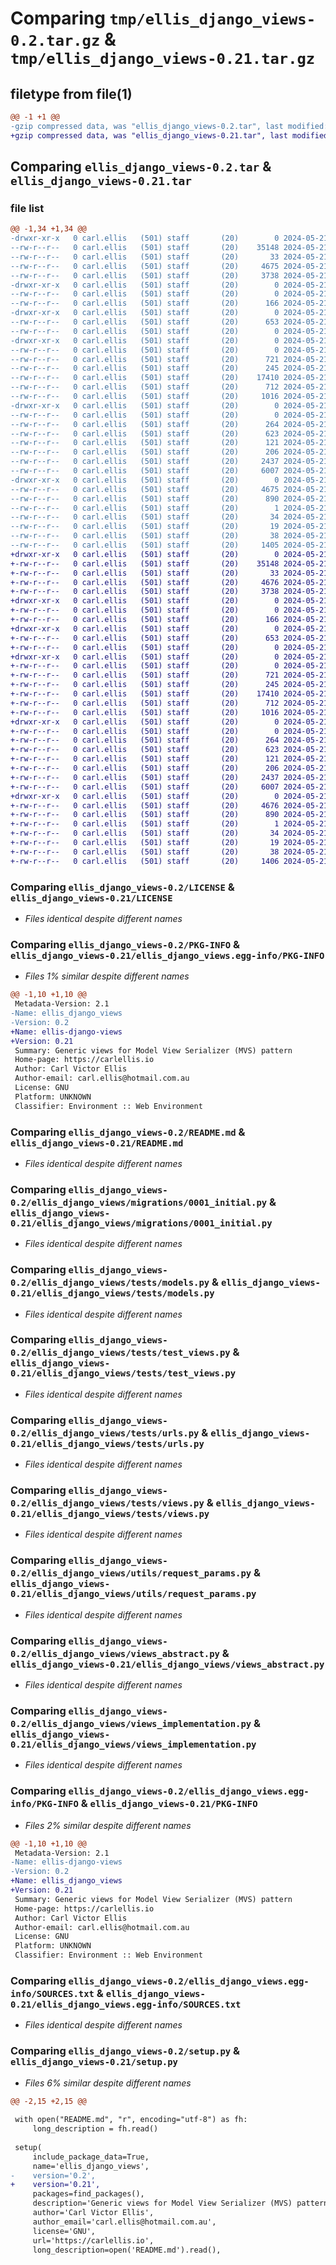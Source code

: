 # Comparing `tmp/ellis_django_views-0.2.tar.gz` & `tmp/ellis_django_views-0.21.tar.gz`

## filetype from file(1)

```diff
@@ -1 +1 @@
-gzip compressed data, was "ellis_django_views-0.2.tar", last modified: Tue May 21 12:18:59 2024, max compression
+gzip compressed data, was "ellis_django_views-0.21.tar", last modified: Tue May 21 12:21:33 2024, max compression
```

## Comparing `ellis_django_views-0.2.tar` & `ellis_django_views-0.21.tar`

### file list

```diff
@@ -1,34 +1,34 @@
-drwxr-xr-x   0 carl.ellis   (501) staff       (20)        0 2024-05-21 12:18:59.095550 ellis_django_views-0.2/
--rw-r--r--   0 carl.ellis   (501) staff       (20)    35148 2024-05-21 07:03:41.000000 ellis_django_views-0.2/LICENSE
--rw-r--r--   0 carl.ellis   (501) staff       (20)       33 2024-05-21 11:05:27.000000 ellis_django_views-0.2/MANIFEST.in
--rw-r--r--   0 carl.ellis   (501) staff       (20)     4675 2024-05-21 12:18:59.095246 ellis_django_views-0.2/PKG-INFO
--rw-r--r--   0 carl.ellis   (501) staff       (20)     3738 2024-05-21 12:18:38.000000 ellis_django_views-0.2/README.md
-drwxr-xr-x   0 carl.ellis   (501) staff       (20)        0 2024-05-21 12:18:59.075544 ellis_django_views-0.2/ellis_django_views/
--rw-r--r--   0 carl.ellis   (501) staff       (20)        0 2024-05-21 08:51:03.000000 ellis_django_views-0.2/ellis_django_views/__init__.py
--rw-r--r--   0 carl.ellis   (501) staff       (20)      166 2024-05-21 10:30:16.000000 ellis_django_views-0.2/ellis_django_views/apps.py
-drwxr-xr-x   0 carl.ellis   (501) staff       (20)        0 2024-05-21 12:18:59.086756 ellis_django_views-0.2/ellis_django_views/migrations/
--rw-r--r--   0 carl.ellis   (501) staff       (20)      653 2024-05-21 10:17:22.000000 ellis_django_views-0.2/ellis_django_views/migrations/0001_initial.py
--rw-r--r--   0 carl.ellis   (501) staff       (20)        0 2024-05-21 08:51:05.000000 ellis_django_views-0.2/ellis_django_views/migrations/__init__.py
-drwxr-xr-x   0 carl.ellis   (501) staff       (20)        0 2024-05-21 12:18:59.091481 ellis_django_views-0.2/ellis_django_views/tests/
--rw-r--r--   0 carl.ellis   (501) staff       (20)        0 2024-05-21 09:03:01.000000 ellis_django_views-0.2/ellis_django_views/tests/__init__.py
--rw-r--r--   0 carl.ellis   (501) staff       (20)      721 2024-05-21 10:47:11.000000 ellis_django_views-0.2/ellis_django_views/tests/models.py
--rw-r--r--   0 carl.ellis   (501) staff       (20)      245 2024-05-21 10:27:58.000000 ellis_django_views-0.2/ellis_django_views/tests/serializers.py
--rw-r--r--   0 carl.ellis   (501) staff       (20)    17410 2024-05-21 10:28:29.000000 ellis_django_views-0.2/ellis_django_views/tests/test_views.py
--rw-r--r--   0 carl.ellis   (501) staff       (20)      712 2024-05-21 10:01:17.000000 ellis_django_views-0.2/ellis_django_views/tests/urls.py
--rw-r--r--   0 carl.ellis   (501) staff       (20)     1016 2024-05-21 10:29:40.000000 ellis_django_views-0.2/ellis_django_views/tests/views.py
-drwxr-xr-x   0 carl.ellis   (501) staff       (20)        0 2024-05-21 12:18:59.094671 ellis_django_views-0.2/ellis_django_views/utils/
--rw-r--r--   0 carl.ellis   (501) staff       (20)        0 2024-05-21 08:51:03.000000 ellis_django_views-0.2/ellis_django_views/utils/__init__.py
--rw-r--r--   0 carl.ellis   (501) staff       (20)      264 2024-05-21 08:51:03.000000 ellis_django_views-0.2/ellis_django_views/utils/error_messages.py
--rw-r--r--   0 carl.ellis   (501) staff       (20)      623 2024-05-21 10:01:41.000000 ellis_django_views-0.2/ellis_django_views/utils/request_params.py
--rw-r--r--   0 carl.ellis   (501) staff       (20)      121 2024-05-21 08:51:03.000000 ellis_django_views-0.2/ellis_django_views/utils/url_names.py
--rw-r--r--   0 carl.ellis   (501) staff       (20)      206 2024-05-21 10:26:54.000000 ellis_django_views-0.2/ellis_django_views/utils/url_paths.py
--rw-r--r--   0 carl.ellis   (501) staff       (20)     2437 2024-05-21 10:01:54.000000 ellis_django_views-0.2/ellis_django_views/views_abstract.py
--rw-r--r--   0 carl.ellis   (501) staff       (20)     6007 2024-05-21 10:29:50.000000 ellis_django_views-0.2/ellis_django_views/views_implementation.py
-drwxr-xr-x   0 carl.ellis   (501) staff       (20)        0 2024-05-21 12:18:59.084554 ellis_django_views-0.2/ellis_django_views.egg-info/
--rw-r--r--   0 carl.ellis   (501) staff       (20)     4675 2024-05-21 12:18:59.000000 ellis_django_views-0.2/ellis_django_views.egg-info/PKG-INFO
--rw-r--r--   0 carl.ellis   (501) staff       (20)      890 2024-05-21 12:18:59.000000 ellis_django_views-0.2/ellis_django_views.egg-info/SOURCES.txt
--rw-r--r--   0 carl.ellis   (501) staff       (20)        1 2024-05-21 12:18:59.000000 ellis_django_views-0.2/ellis_django_views.egg-info/dependency_links.txt
--rw-r--r--   0 carl.ellis   (501) staff       (20)       34 2024-05-21 12:18:59.000000 ellis_django_views-0.2/ellis_django_views.egg-info/requires.txt
--rw-r--r--   0 carl.ellis   (501) staff       (20)       19 2024-05-21 12:18:59.000000 ellis_django_views-0.2/ellis_django_views.egg-info/top_level.txt
--rw-r--r--   0 carl.ellis   (501) staff       (20)       38 2024-05-21 12:18:59.095624 ellis_django_views-0.2/setup.cfg
--rw-r--r--   0 carl.ellis   (501) staff       (20)     1405 2024-05-21 12:18:55.000000 ellis_django_views-0.2/setup.py
+drwxr-xr-x   0 carl.ellis   (501) staff       (20)        0 2024-05-21 12:21:33.847112 ellis_django_views-0.21/
+-rw-r--r--   0 carl.ellis   (501) staff       (20)    35148 2024-05-21 07:03:41.000000 ellis_django_views-0.21/LICENSE
+-rw-r--r--   0 carl.ellis   (501) staff       (20)       33 2024-05-21 11:05:27.000000 ellis_django_views-0.21/MANIFEST.in
+-rw-r--r--   0 carl.ellis   (501) staff       (20)     4676 2024-05-21 12:21:33.846611 ellis_django_views-0.21/PKG-INFO
+-rw-r--r--   0 carl.ellis   (501) staff       (20)     3738 2024-05-21 12:21:29.000000 ellis_django_views-0.21/README.md
+drwxr-xr-x   0 carl.ellis   (501) staff       (20)        0 2024-05-21 12:21:33.827816 ellis_django_views-0.21/ellis_django_views/
+-rw-r--r--   0 carl.ellis   (501) staff       (20)        0 2024-05-21 08:51:03.000000 ellis_django_views-0.21/ellis_django_views/__init__.py
+-rw-r--r--   0 carl.ellis   (501) staff       (20)      166 2024-05-21 10:30:16.000000 ellis_django_views-0.21/ellis_django_views/apps.py
+drwxr-xr-x   0 carl.ellis   (501) staff       (20)        0 2024-05-21 12:21:33.838144 ellis_django_views-0.21/ellis_django_views/migrations/
+-rw-r--r--   0 carl.ellis   (501) staff       (20)      653 2024-05-21 10:17:22.000000 ellis_django_views-0.21/ellis_django_views/migrations/0001_initial.py
+-rw-r--r--   0 carl.ellis   (501) staff       (20)        0 2024-05-21 08:51:05.000000 ellis_django_views-0.21/ellis_django_views/migrations/__init__.py
+drwxr-xr-x   0 carl.ellis   (501) staff       (20)        0 2024-05-21 12:21:33.842383 ellis_django_views-0.21/ellis_django_views/tests/
+-rw-r--r--   0 carl.ellis   (501) staff       (20)        0 2024-05-21 09:03:01.000000 ellis_django_views-0.21/ellis_django_views/tests/__init__.py
+-rw-r--r--   0 carl.ellis   (501) staff       (20)      721 2024-05-21 10:47:11.000000 ellis_django_views-0.21/ellis_django_views/tests/models.py
+-rw-r--r--   0 carl.ellis   (501) staff       (20)      245 2024-05-21 10:27:58.000000 ellis_django_views-0.21/ellis_django_views/tests/serializers.py
+-rw-r--r--   0 carl.ellis   (501) staff       (20)    17410 2024-05-21 10:28:29.000000 ellis_django_views-0.21/ellis_django_views/tests/test_views.py
+-rw-r--r--   0 carl.ellis   (501) staff       (20)      712 2024-05-21 10:01:17.000000 ellis_django_views-0.21/ellis_django_views/tests/urls.py
+-rw-r--r--   0 carl.ellis   (501) staff       (20)     1016 2024-05-21 10:29:40.000000 ellis_django_views-0.21/ellis_django_views/tests/views.py
+drwxr-xr-x   0 carl.ellis   (501) staff       (20)        0 2024-05-21 12:21:33.845851 ellis_django_views-0.21/ellis_django_views/utils/
+-rw-r--r--   0 carl.ellis   (501) staff       (20)        0 2024-05-21 08:51:03.000000 ellis_django_views-0.21/ellis_django_views/utils/__init__.py
+-rw-r--r--   0 carl.ellis   (501) staff       (20)      264 2024-05-21 08:51:03.000000 ellis_django_views-0.21/ellis_django_views/utils/error_messages.py
+-rw-r--r--   0 carl.ellis   (501) staff       (20)      623 2024-05-21 10:01:41.000000 ellis_django_views-0.21/ellis_django_views/utils/request_params.py
+-rw-r--r--   0 carl.ellis   (501) staff       (20)      121 2024-05-21 08:51:03.000000 ellis_django_views-0.21/ellis_django_views/utils/url_names.py
+-rw-r--r--   0 carl.ellis   (501) staff       (20)      206 2024-05-21 10:26:54.000000 ellis_django_views-0.21/ellis_django_views/utils/url_paths.py
+-rw-r--r--   0 carl.ellis   (501) staff       (20)     2437 2024-05-21 10:01:54.000000 ellis_django_views-0.21/ellis_django_views/views_abstract.py
+-rw-r--r--   0 carl.ellis   (501) staff       (20)     6007 2024-05-21 10:29:50.000000 ellis_django_views-0.21/ellis_django_views/views_implementation.py
+drwxr-xr-x   0 carl.ellis   (501) staff       (20)        0 2024-05-21 12:21:33.836698 ellis_django_views-0.21/ellis_django_views.egg-info/
+-rw-r--r--   0 carl.ellis   (501) staff       (20)     4676 2024-05-21 12:21:33.000000 ellis_django_views-0.21/ellis_django_views.egg-info/PKG-INFO
+-rw-r--r--   0 carl.ellis   (501) staff       (20)      890 2024-05-21 12:21:33.000000 ellis_django_views-0.21/ellis_django_views.egg-info/SOURCES.txt
+-rw-r--r--   0 carl.ellis   (501) staff       (20)        1 2024-05-21 12:21:33.000000 ellis_django_views-0.21/ellis_django_views.egg-info/dependency_links.txt
+-rw-r--r--   0 carl.ellis   (501) staff       (20)       34 2024-05-21 12:21:33.000000 ellis_django_views-0.21/ellis_django_views.egg-info/requires.txt
+-rw-r--r--   0 carl.ellis   (501) staff       (20)       19 2024-05-21 12:21:33.000000 ellis_django_views-0.21/ellis_django_views.egg-info/top_level.txt
+-rw-r--r--   0 carl.ellis   (501) staff       (20)       38 2024-05-21 12:21:33.847206 ellis_django_views-0.21/setup.cfg
+-rw-r--r--   0 carl.ellis   (501) staff       (20)     1406 2024-05-21 12:21:24.000000 ellis_django_views-0.21/setup.py
```

### Comparing `ellis_django_views-0.2/LICENSE` & `ellis_django_views-0.21/LICENSE`

 * *Files identical despite different names*

### Comparing `ellis_django_views-0.2/PKG-INFO` & `ellis_django_views-0.21/ellis_django_views.egg-info/PKG-INFO`

 * *Files 1% similar despite different names*

```diff
@@ -1,10 +1,10 @@
 Metadata-Version: 2.1
-Name: ellis_django_views
-Version: 0.2
+Name: ellis-django-views
+Version: 0.21
 Summary: Generic views for Model View Serializer (MVS) pattern
 Home-page: https://carlellis.io
 Author: Carl Victor Ellis
 Author-email: carl.ellis@hotmail.com.au
 License: GNU
 Platform: UNKNOWN
 Classifier: Environment :: Web Environment
```

### Comparing `ellis_django_views-0.2/README.md` & `ellis_django_views-0.21/README.md`

 * *Files identical despite different names*

### Comparing `ellis_django_views-0.2/ellis_django_views/migrations/0001_initial.py` & `ellis_django_views-0.21/ellis_django_views/migrations/0001_initial.py`

 * *Files identical despite different names*

### Comparing `ellis_django_views-0.2/ellis_django_views/tests/models.py` & `ellis_django_views-0.21/ellis_django_views/tests/models.py`

 * *Files identical despite different names*

### Comparing `ellis_django_views-0.2/ellis_django_views/tests/test_views.py` & `ellis_django_views-0.21/ellis_django_views/tests/test_views.py`

 * *Files identical despite different names*

### Comparing `ellis_django_views-0.2/ellis_django_views/tests/urls.py` & `ellis_django_views-0.21/ellis_django_views/tests/urls.py`

 * *Files identical despite different names*

### Comparing `ellis_django_views-0.2/ellis_django_views/tests/views.py` & `ellis_django_views-0.21/ellis_django_views/tests/views.py`

 * *Files identical despite different names*

### Comparing `ellis_django_views-0.2/ellis_django_views/utils/request_params.py` & `ellis_django_views-0.21/ellis_django_views/utils/request_params.py`

 * *Files identical despite different names*

### Comparing `ellis_django_views-0.2/ellis_django_views/views_abstract.py` & `ellis_django_views-0.21/ellis_django_views/views_abstract.py`

 * *Files identical despite different names*

### Comparing `ellis_django_views-0.2/ellis_django_views/views_implementation.py` & `ellis_django_views-0.21/ellis_django_views/views_implementation.py`

 * *Files identical despite different names*

### Comparing `ellis_django_views-0.2/ellis_django_views.egg-info/PKG-INFO` & `ellis_django_views-0.21/PKG-INFO`

 * *Files 2% similar despite different names*

```diff
@@ -1,10 +1,10 @@
 Metadata-Version: 2.1
-Name: ellis-django-views
-Version: 0.2
+Name: ellis_django_views
+Version: 0.21
 Summary: Generic views for Model View Serializer (MVS) pattern
 Home-page: https://carlellis.io
 Author: Carl Victor Ellis
 Author-email: carl.ellis@hotmail.com.au
 License: GNU
 Platform: UNKNOWN
 Classifier: Environment :: Web Environment
```

### Comparing `ellis_django_views-0.2/ellis_django_views.egg-info/SOURCES.txt` & `ellis_django_views-0.21/ellis_django_views.egg-info/SOURCES.txt`

 * *Files identical despite different names*

### Comparing `ellis_django_views-0.2/setup.py` & `ellis_django_views-0.21/setup.py`

 * *Files 6% similar despite different names*

```diff
@@ -2,15 +2,15 @@
 
 with open("README.md", "r", encoding="utf-8") as fh:
     long_description = fh.read()
 
 setup(
     include_package_data=True,
     name='ellis_django_views',
-    version='0.2',
+    version='0.21',
     packages=find_packages(),
     description='Generic views for Model View Serializer (MVS) pattern',
     author='Carl Victor Ellis',
     author_email='carl.ellis@hotmail.com.au',
     license='GNU',
     url='https://carlellis.io',
     long_description=open('README.md').read(),
```

